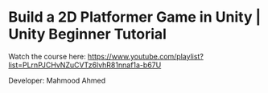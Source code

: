 # Build a 2D Platformer Game in Unity | Unity Beginner Tutorial

Watch the course here: https://www.youtube.com/playlist?list=PLrnPJCHvNZuCVTz6lvhR81nnaf1a-b67U

Developer: Mahmood Ahmed